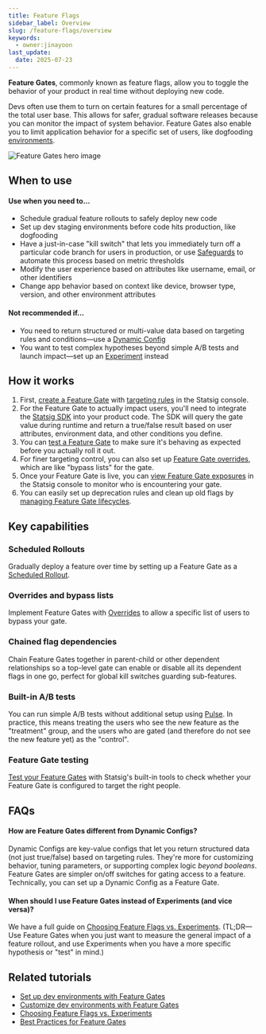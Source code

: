 ```yaml
---
title: Feature Flags
sidebar_label: Overview
slug: /feature-flags/overview
keywords:
  - owner:jinayoon
last_update:
  date: 2025-07-23
---
```


**Feature Gates**, commonly known as feature flags, allow you to toggle the behavior of your product in real time without deploying new code. 

Devs often use them to turn on certain features for a small percentage of the total user base. This allows for safer, gradual software releases because you can monitor the impact of system behavior. Feature Gates also enable you to limit application behavior for a specific set of users, like dogfooding [environments](/guides/using-environments).

![Feature Gates hero image](/img/featuregates.png)


## When to use
#### Use when you need to...
- Schedule gradual feature rollouts to safely deploy new code
- Set up dev staging environments before code hits production, like dogfooding
- Have a just-in-case "kill switch" that lets you immediately turn off a particular code branch for users in production, or use [Safeguards](/safeguards/overview) to automate this process based on metric thresholds
- Modify the user experience based on attributes like username, email, or other identifiers 
- Change app behavior based on context like device, browser type, version, and other environment attributes

#### Not recommended if...
- You need to return structured or multi-value data based on targeting rules and conditions—use a [Dynamic Config](/dynamic-config)
- You want to test complex hypotheses beyond simple A/B tests and launch impact—set up an [Experiment](/experiments-plus) instead


## How it works
1. First, [create a Feature Gate](/feature-flags/create) with [targeting rules](/feature-flags/conditions) in the Statsig console. 
2. For the Feature Gate to actually impact users, you'll need to integrate the [Statsig SDK](/sdks/getting-started) into your product code. The SDK will query the gate value during runtime and return a true/false result based on user attributes, environment data, and other conditions you define.  
3. You can [test a Feature Gate](/feature-flags/test-gate) to make sure it's behaving as expected before you actually roll it out.
4. For finer targeting control, you can also set up [Feature Gate overrides](/feature-flags/overrides), which are like "bypass lists" for the gate.
5. Once your Feature Gate is live, you can [view Feature Gate exposures](/feature-flags/view-exposures) in the Statsig console to monitor who is encountering your gate.
6. You can easily set up deprecation rules and clean up old flags by [managing Feature Gate lifecycles](/feature-flags/feature-flags-lifecycle).

## Key capabilities
### Scheduled Rollouts
Gradually deploy a feature over time by setting up a Feature Gate as a [Scheduled Rollout](/feature-flags/scheduled-rollouts).
### Overrides and bypass lists
Implement Feature Gates with [Overrides](/feature-flags/overrides) to allow a specific list of users to bypass your gate.
### Chained flag dependencies
Chain Feature Gates together in parent-child or other dependent relationships so a top-level gate can enable or disable all its dependent flags in one go, perfect for global kill switches guarding sub-features.
### Built-in A/B tests
You can run simple A/B tests without additional setup using [Pulse](/feature-flags/view-exposures). In practice, this means treating the users who see the new feature as the "treatment" group, and the users who are gated (and therefore do not see the new feature yet) as the "control".
### Feature Gate testing
[Test your Feature Gates](/feature-flags/test-gate) with Statsig's built-in tools to check whether your Feature Gate is configured to target the right people.


## FAQs
#### **How are Feature Gates different from Dynamic Configs?**
Dynamic Configs are key-value configs that let you return structured data (not just true/false) based on targeting rules. They're more for customizing behavior, tuning parameters, or supporting complex logic _beyond booleans_. Feature Gates are simpler on/off switches for gating access to a feature. Technically, you can set up a Dynamic Config as a Feature Gate.
  
#### **When should I use Feature Gates instead of Experiments (and vice versa)?**
We have a full guide on [Choosing Feature Flags vs. Experiments](/guides/featureflags-or-experiments). (TL;DR—Use Feature Gates when you just want to measure the general impact of a feature rollout, and use Experiments when you have a more specific hypothesis or "test" in mind.)

## Related tutorials
- [Set up dev environments with Feature Gates](/guides/using-environments)
- [Customize dev environments with Feature Gates](/guides/testing)
- [Choosing Feature Flags vs. Experiments](/guides/featureflags-or-experiments)
- [Best Practices for Feature Gates](/feature-flags/best-practices)
